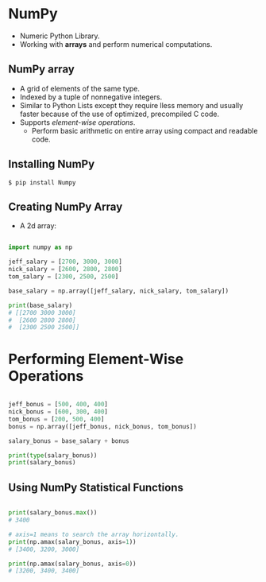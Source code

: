 # NumPy

- Numeric Python Library.
- Working with **arrays** and perform numerical computations.

## NumPy array

- A grid of elements of the same type.
- Indexed by a tuple of nonnegative integers.
- Similar to Python Lists except they require lless memory and usually faster because of the use of optimized, precompiled C code.
- Supports *element-wise operations*.
  - Perform basic arithmetic on entire array using compact and readable code.

## Installing NumPy

```console
$ pip install Numpy
```

## Creating NumPy Array

- A 2d array:
```Python

import numpy as np

jeff_salary = [2700, 3000, 3000]
nick_salary = [2600, 2800, 2800]
tom_salary = [2300, 2500, 2500]

base_salary = np.array([jeff_salary, nick_salary, tom_salary])

print(base_salary)
# [[2700 3000 3000]
#  [2600 2800 2800]
#  [2300 2500 2500]]
```

# Performing Element-Wise Operations

```Python

jeff_bonus = [500, 400, 400]
nick_bonus = [600, 300, 400]
tom_bonus = [200, 500, 400]
bonus = np.array([jeff_bonus, nick_bonus, tom_bonus])

salary_bonus = base_salary + bonus

print(type(salary_bonus))
print(salary_bonus)


```

## Using NumPy Statistical Functions

```Python

print(salary_bonus.max())
# 3400

# axis=1 means to search the array horizontally.
print(np.amax(salary_bonus, axis=1))
# [3400, 3200, 3000]

print(np.amax(salary_bonus, axis=0))
# [3200, 3400, 3400]

```


